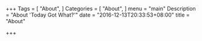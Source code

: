 +++
Tags = [
  "About",
]
Categories = [
  "About",
]
menu = "main"
Description = "About 'Today Got What?'"
date = "2016-12-13T20:33:53+08:00"
title = "About"

+++
